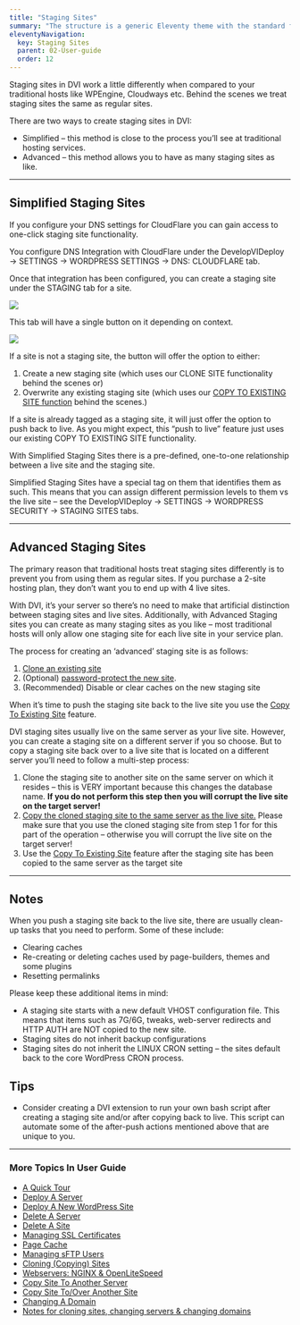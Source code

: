 ```yaml
---
title: "Staging Sites"
summary: "The structure is a generic Eleventy theme with the standard folder and file names."
eleventyNavigation:
  key: Staging Sites
  parent: 02-User-guide
  order: 12
---
```

Staging sites in DVI work a little differently when compared to your traditional hosts like WPEngine, Cloudways etc. Behind the scenes we treat staging sites the same as regular sites.

There are two ways to create staging sites in DVI:

*  Simplified – this method is close to the process you’ll see at traditional hosting services.
*  Advanced – this method allows you to have as many staging sites as like.

- - -

## Simplified Staging Sites

If you configure your DNS settings for CloudFlare you can gain access to one-click staging site functionality.

You configure DNS Integration with CloudFlare under the DevelopVIDeploy → SETTINGS → WORDPRESS SETTINGS → DNS: CLOUDFLARE tab.

Once that integration has been configured, you can create a staging site under the STAGING tab for a site.

[![](https://web.archive.org/web/20240304160247im_/https://wpclouddeploy.com/wp-content/uploads/2021/12/wpcd-v4-176.png)](https://web.archive.org/web/20240304160247/https://wpclouddeploy.com/wp-content/uploads/2021/12/wpcd-v4-176.png)

This tab will have a single button on it depending on context.

[![](https://web.archive.org/web/20240304160247im_/https://wpclouddeploy.com/wp-content/uploads/2021/12/wpcd-v4-177.png)](https://web.archive.org/web/20240304160247/https://wpclouddeploy.com/wp-content/uploads/2021/12/wpcd-v4-177.png)

If a site is not a staging site, the button will offer the option to either:

1.  Create a new staging site (which uses our CLONE SITE functionality behind the scenes or)
2.  Overwrite any existing staging site (which uses our [COPY TO EXISTING SITE function](https://web.archive.org/web/20240304160247/https://wpclouddeploy.com/documentation/wpcloud-deploy-user-guide/copy-site-to-over-another-site/) behind the scenes.)

If a site is already tagged as a staging site, it will just offer the option to push back to live. As you might expect, this “push to live” feature just uses our existing COPY TO EXISTING SITE functionality.

With Simplified Staging Sites there is a pre-defined, one-to-one relationship between a live site and the staging site.

Simplified Staging Sites have a special tag on them that identifies them as such. This means that you can assign different permission levels to them vs the live site – see the DevelopVIDeploy → SETTINGS → WORDPRESS SECURITY → STAGING SITES tabs.

- - -

## Advanced Staging Sites

The primary reason that traditional hosts treat staging sites differently is to prevent you from using them as regular sites. If you purchase a 2-site hosting plan, they don’t want you to end up with 4 live sites.

With DVI, it’s your server so there’s no need to make that artificial distinction between staging sites and live sites. Additionally, with Advanced Staging sites you can create as many staging sites as you like – most traditional hosts will only allow one staging site for each live site in your service plan.

The process for creating an ‘advanced’ staging site is as follows:

1.  [Clone an existing site](https://web.archive.org/web/20240304160247/https://wpclouddeploy.com/documentation/wpcloud-deploy-user-guide/cloning-sites/)
2.  (Optional) [password-protect the new site](https://web.archive.org/web/20240304160247/https://wpclouddeploy.com/documentation/wpcloud-deploy-admin/add-basic-password-protection-to-a-site-http-authentication/).
3.  (Recommended) Disable or clear caches on the new staging site

When it’s time to push the staging site back to the live site you use the [Copy To Existing Site](https://web.archive.org/web/20240304160247/https://wpclouddeploy.com/documentation/wpcloud-deploy-user-guide/copy-site-to-over-another-site) feature.

DVI staging sites usually live on the same server as your live site. However, you can create a staging site on a different server if you so choose. But to copy a staging site back over to a live site that is located on a different server you’ll need to follow a multi-step process:

1.  Clone the staging site to another site on the same server on which it resides – this is VERY important because this changes the database name. **If you do not perform this step then you will corrupt the live site on the target server!**
2.  [Copy the cloned staging site to the same server as the live site.](https://web.archive.org/web/20240304160247/https://wpclouddeploy.com/documentation/wpcloud-deploy-user-guide/copy-site-to-another-server/) Please make sure that you use the cloned staging site from step 1 for for this part of the operation – otherwise you will corrupt the live site on the target server!
3.  Use the [Copy To Existing Site](https://web.archive.org/web/20240304160247/https://wpclouddeploy.com/documentation/wpcloud-deploy-user-guide/copy-site-to-over-another-site) feature after the staging site has been copied to the same server as the target site

- - -

## Notes

When you push a staging site back to the live site, there are usually clean-up tasks that you need to perform. Some of these include:

*  Clearing caches
*  Re-creating or deleting caches used by page-builders, themes and some plugins
*  Resetting permalinks

Please keep these additional items in mind:

*  A staging site starts with a new default VHOST configuration file. This means that items such as 7G/6G, tweaks, web-server redirects and HTTP AUTH are NOT copied to the new site.
*  Staging sites do not inherit backup configurations
*  Staging sites do not inherit the LINUX CRON setting – the sites default back to the core WordPress CRON process.

## Tips

*  Consider creating a DVI extension to run your own bash script after creating a staging site and/or after copying back to live. This script can automate some of the after-push actions mentioned above that are unique to you.

- - -

### More Topics In User Guide

*  [A Quick Tour](https://web.archive.org/web/20240304160247/https://wpclouddeploy.com/documentation/wpcloud-deploy-user-guide/a-quick-tour/)
*  [Deploy A Server](https://web.archive.org/web/20240304160247/https://wpclouddeploy.com/documentation/wpcloud-deploy-user-guide/deploy-a-server/)
*  [Deploy A New WordPress Site](https://web.archive.org/web/20240304160247/https://wpclouddeploy.com/documentation/wpcloud-deploy-user-guide/add-a-new-wordpress-site/)
*  [Delete A Server](https://web.archive.org/web/20240304160247/https://wpclouddeploy.com/documentation/wpcloud-deploy-user-guide/delete-a-server/)
*  [Delete A Site](https://web.archive.org/web/20240304160247/https://wpclouddeploy.com/documentation/wpcloud-deploy-user-guide/delete-a-site/)
*  [Managing SSL Certificates](https://web.archive.org/web/20240304160247/https://wpclouddeploy.com/documentation/wpcloud-deploy-user-guide/enable-or-disable-ssl/)
*  [Page Cache](https://web.archive.org/web/20240304160247/https://wpclouddeploy.com/documentation/wpcloud-deploy-user-guide/page-cache/)
*  [Managing sFTP Users](https://web.archive.org/web/20240304160247/https://wpclouddeploy.com/documentation/wpcloud-deploy-user-guide/managing-sftp-users/)
*  [Cloning (Copying) Sites](https://web.archive.org/web/20240304160247/https://wpclouddeploy.com/documentation/wpcloud-deploy-user-guide/cloning-sites/)
*  [Webservers: NGINX & OpenLiteSpeed](https://web.archive.org/web/20240304160247/https://wpclouddeploy.com/documentation/wpcloud-deploy-user-guide/webservers-nginx-openlitespeed/)
*  [Copy Site To Another Server](https://web.archive.org/web/20240304160247/https://wpclouddeploy.com/documentation/wpcloud-deploy-user-guide/copy-site-to-another-server/)
*  [Copy Site To/Over Another Site](https://web.archive.org/web/20240304160247/https://wpclouddeploy.com/documentation/wpcloud-deploy-user-guide/copy-site-to-over-another-site/)
*  [Changing A Domain](https://web.archive.org/web/20240304160247/https://wpclouddeploy.com/documentation/wpcloud-deploy-user-guide/changing-a-domain/)
*  [Notes for cloning sites, changing servers & changing domains](https://web.archive.org/web/20240304160247/https://wpclouddeploy.com/documentation/wpcloud-deploy-user-guide/considerations-and-gotchas-when-cloning-sites-changing-servers-and-or-changing-domains/)
